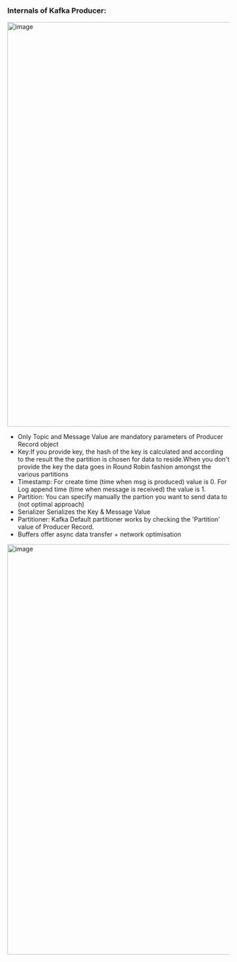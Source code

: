 ### Internals of Kafka Producer:
<img width="916" alt="image" src="https://user-images.githubusercontent.com/689226/161400408-4e17720c-6787-4135-bcba-101f47d13d19.png">

- Only Topic and Message Value are mandatory parameters of Producer Record object
- Key:If you provide key, the hash of the key is calculated and according to the result the the partition is chosen for data to reside.When you don't provide the key the data goes in Round Robin fashion amongst the various partitions
- Timestamp: For create time (time when msg is produced) value is 0. For Log append time (time when message is received) the value is 1.
- Partition: You can specify manually the partion you want to send data to (not optimal approach)
- Serializer Serializes the Key & Message Value
- Partitioner: Kafka Default partitioner works by checking the 'Partition' value of Producer Record.
- Buffers offer async data transfer + network optimisation

<img width="929" alt="image" src="https://user-images.githubusercontent.com/689226/161400420-0232c90e-032c-4551-b36d-687d14bca658.png">

